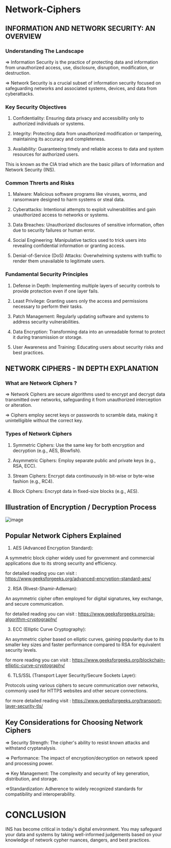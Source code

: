 # Network-Ciphers

## INFORMATION AND NETWORK SECURITY: AN OVERVIEW

### Understanding The Landscape
=> Information Security is the practice of protecting data and information from unauthorized access, use, disclosure, disruption, modification, or destruction.

=> Network Security is a crucial subset of information security focused on safeguarding networks and associated systems, devices, and data from cyberattacks.

### Key Security Objectives
1) Confidentiality: Ensuring data privacy and accessibility only to authorized individuals or systems.

2) Integrity: Protecting data from unauthorized modification or tampering, maintaining its accuracy and completeness.

3) Availability: Guaranteeing timely and reliable access to data and system resources for authorized users.

This is known as the CIA triad which are the basic pillars of Information and Network Security (INS).

### Common Threrts and Risks

1) Malware: Malicious software programs like viruses, worms, and ransomware designed to harm systems or steal data.

2) Cyberattacks: Intentional attempts to exploit vulnerabilities and gain unauthorized access to networks or systems.

3) Data Breaches: Unauthorized disclosures of sensitive information, often due to security failures or human error.

4) Social Engineering: Manipulative tactics used to trick users into revealing confidential information or granting access.

5) Denial-of-Service (DoS) Attacks: Overwhelming systems with traffic to render them unavailable to legitimate users.

### Fundamental Security Principles

1) Defense in Depth: Implementing multiple layers of security controls to provide protection even if one layer fails.

2) Least Privilege: Granting users only the access and permissions necessary to perform their tasks.

3) Patch Management: Regularly updating software and systems to address security vulnerabilities.

4) Data Encryption: Transforming data into an unreadable format to protect it during transmission or storage.

5) User Awareness and Training: Educating users about security risks and best practices.

## NETWORK CIPHERS - IN DEPTH EXPLANATION

### What are Network Ciphers ? 

=> Network Ciphers are secure algorithms used to encrypt and decrypt data transmitted over networks, safeguarding it from unauthorized interception or alteration.

=> Ciphers employ secret keys or passwords to scramble data, making it unintelligible without the correct key.

### Types of Network Ciphers

1) Symmetric Ciphers: Use the same key for both encryption and decryption (e.g., AES, Blowfish).

2) Asymmetric Ciphers: Employ separate public and private keys (e.g., RSA, ECC).

3) Stream Ciphers: Encrypt data continuously in bit-wise or byte-wise fashion (e.g., RC4).

4) Block Ciphers: Encrypt data in fixed-size blocks (e.g., AES).

## Illustration of Encryption / Decryption Process

![image](https://github.com/TheGujratiCoder/Network-Ciphers/assets/127189365/8cf23ca2-1927-4872-bc6f-11da26bac104)

## Popular Network Ciphers Explained

1) AES (Advanced Encryption Standard):

A symmetric block cipher widely used for government and commercial applications due to its strong security and efficiency.

for detailed reading you can visit : https://www.geeksforgeeks.org/advanced-encryption-standard-aes/

2) RSA (Rivest-Shamir-Adleman):

An asymmetric cipher often employed for digital signatures, key exchange, and secure communication.

for detailed reading you can visit : https://www.geeksforgeeks.org/rsa-algorithm-cryptography/

3) ECC (Elliptic Curve Cryptography):

An asymmetric cipher based on elliptic curves, gaining popularity due to its smaller key sizes and faster performance compared to RSA for equivalent security levels.

for more reading you can visit : https://www.geeksforgeeks.org/blockchain-elliptic-curve-cryptography/

6) TLS/SSL (Transport Layer Security/Secure Sockets Layer):

Protocols using various ciphers to secure communication over networks, commonly used for HTTPS websites and other secure connections.

for more detailed reading visit : https://www.geeksforgeeks.org/transport-layer-security-tls/

## Key Considerations for Choosing Network Ciphers

=> Security Strength: The cipher's ability to resist known attacks and withstand cryptanalysis.

=> Performance: The impact of encryption/decryption on network speed and processing power.

=> Key Management: The complexity and security of key generation, distribution, and storage.

=>Standardization: Adherence to widely recognized standards for compatibility and interoperability.

# CONCLUSION

INS has become critical in today's digital environment. You may safeguard your data and systems by taking well-informed judgements based on your knowledge of network cypher nuances, dangers, and best practices.
